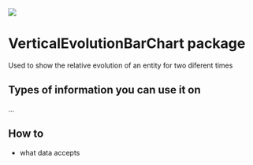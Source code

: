 <img src="chart-screen" />

# VerticalEvolutionBarChart package

Used to show the relative evolution of an entity for two diferent times

## Types of information you can use it on

...
## How to

* what data accepts